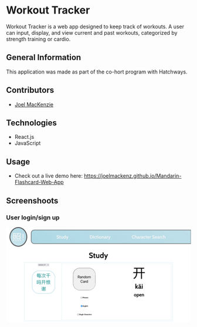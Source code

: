 # Workout Tracker
Workout Tracker is a web app designed to keep track of workouts. A user can input, display, and view current and past workouts, categorized by strength training or cardio.

## General Information

This application was made as part of the co-hort program with Hatchways.

## Contributors

- [Joel MacKenzie](https://github.com/joelmackenz)

## Technologies

- React.js
- JavaScript


## Usage

- Check out a live demo here: https://joelmackenz.github.io/Mandarin-Flashcard-Web-App


## Screenshoots

### User login/sign up

![Main UI](src/assets/main-page.jpg)
